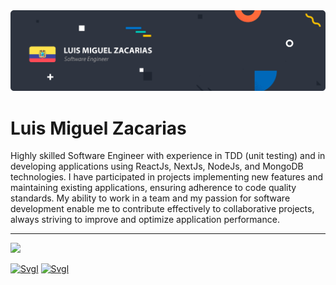 <img src="https://raw.githubusercontent.com/lmzacarias/lmzacarias/main/Luis%20Miguel%20Zacarias.png" alt="Luis Miguel Zacarias - Software Engineer">

# Luis Miguel Zacarias

Highly skilled Software Engineer with experience in TDD (unit testing) and in developing applications using ReactJs, NextJs, NodeJs, and MongoDB technologies. I have participated in projects implementing new features and maintaining existing applications, ensuring adherence to code quality standards. My ability to work in a team and my passion for software development enable me to contribute effectively to collaborative projects, always striving to improve and optimize application performance.

---

<img align="" height='170px' src="https://github-readme-stats.vercel.app/api?username=lmzacarias&theme=graywhite&show_icons=true&count_private=true"/>

[![Svgl](https://svgl-badge.vercel.app/api/Library/Svgl?theme=light)](https://svgl.app)
[![Svgl](https://svgl-badge.vercel.app/api/Library/React?theme=light)](https://svgl.app)

